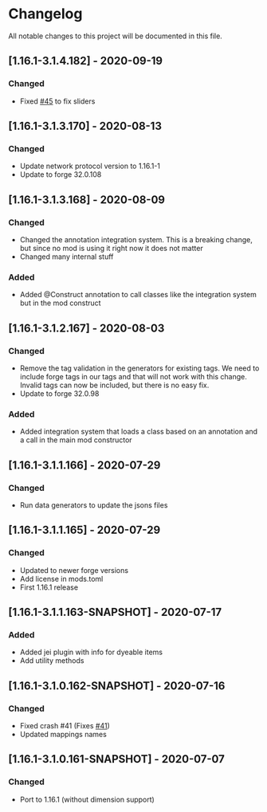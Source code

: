 # Changelog
All notable changes to this project will be documented in this file.

## [1.16.1-3.1.4.182] - 2020-09-19
### Changed
 - Fixed [#45](https://github.com/MC-U-Team/U-Team-Core/issues/45) to fix sliders

## [1.16.1-3.1.3.170] - 2020-08-13
### Changed
 - Update network protocol version to 1.16.1-1
 - Update to forge 32.0.108

## [1.16.1-3.1.3.168] - 2020-08-09
### Changed
 - Changed the annotation integration system. This is a breaking change, but since no mod is using it right now it does not matter
 - Changed many internal stuff
 
### Added
 - Added @Construct annotation to call classes like the integration system but in the mod construct

## [1.16.1-3.1.2.167] - 2020-08-03
### Changed
 - Remove the tag validation in the generators for existing tags. We need to include forge tags in our tags and that will not work with this change. Invalid tags can now be included, but there is no easy fix.
 - Update to forge 32.0.98

### Added
 - Added integration system that loads a class based on an annotation and a call in the main mod constructor

## [1.16.1-3.1.1.166] - 2020-07-29
### Changed
 - Run data generators to update the jsons files

## [1.16.1-3.1.1.165] - 2020-07-29
### Changed
 - Updated to newer forge versions
 - Add license in mods.toml
 - First 1.16.1 release

## [1.16.1-3.1.1.163-SNAPSHOT] - 2020-07-17
### Added
 - Added jei plugin with info for dyeable items
 - Add utility methods

## [1.16.1-3.1.0.162-SNAPSHOT] - 2020-07-16
### Changed
 - Fixed crash #41 (Fixes [#41](https://github.com/MC-U-Team/U-Team-Core/issues/41))
 - Updated mappings names

## [1.16.1-3.1.0.161-SNAPSHOT] - 2020-07-07
### Changed
 - Port to 1.16.1 (without dimension support)
